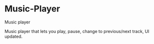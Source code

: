 # Music-Player
Music player

Music player that lets you play, pause, change to previous/next track, UI updated.
